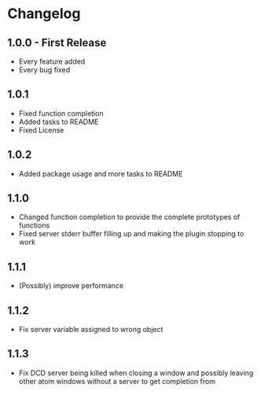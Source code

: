 # Changelog

## 1.0.0 - First Release
* Every feature added
* Every bug fixed

## 1.0.1
* Fixed function completion
* Added tasks to README
* Fixed License

## 1.0.2
* Added package usage and more tasks to README

## 1.1.0
* Changed function completion to provide the complete prototypes of functions
* Fixed server stderr buffer filling up and making the plugin stopping to work

## 1.1.1
* (Possibly) improve performance

## 1.1.2
* Fix server variable assigned to wrong object

## 1.1.3
* Fix DCD server being killed when closing a window and possibly leaving other atom windows without a server to get completion from